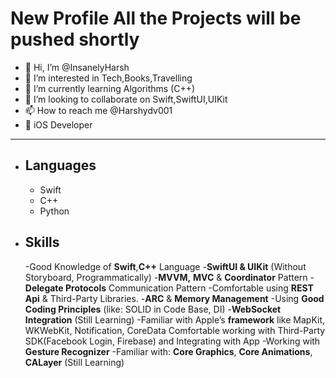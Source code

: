 # New Profile All the Projects will be pushed shortly

- 👋 Hi, I’m @InsanelyHarsh
- 👀 I’m interested in Tech,Books,Travelling
- 🌱 I’m currently learning Algorithms (C++)
- 💞️ I’m looking to collaborate on Swift,SwiftUI,UIKit
- 📫 How to reach me @Harshydv001
- 📱 iOS Developer

----

- ## Languages
  - Swift
  - C++
  - Python
- ## Skills
  -Good Knowledge of **Swift**,**C++** Language
  -**SwiftUI & UIKit** (Without Storyboard, Programmatically)
  -**MVVM,** **MVC** & **Coordinator** Pattern
  -**Delegate Protocols** Communication Pattern
  -Comfortable using **REST Api** & Third-Party Libraries.
  -**ARC** & **Memory Management**
  -Using **Good Coding Principles** (like: SOLID in Code Base, DI)
  -**WebSocket Integration** (Still Learning)
  -Familiar with Apple’s **framework** like MapKit, WKWebKit, Notification, CoreData Comfortable working with Third-Party SDK(Facebook Login, Firebase) and         Integrating with App
  -Working with **Gesture Recognizer**
  -Familiar with: **Core Graphics**, **Core Animations**, **CALayer** (Still Learning)
  
 <!---
InsanelyHarsh/InsanelyHarsh is a ✨ special ✨ repository because its `README.md` (this file) appears on your GitHub profile.
You can click the Preview link to take a look at your changes.
--->
